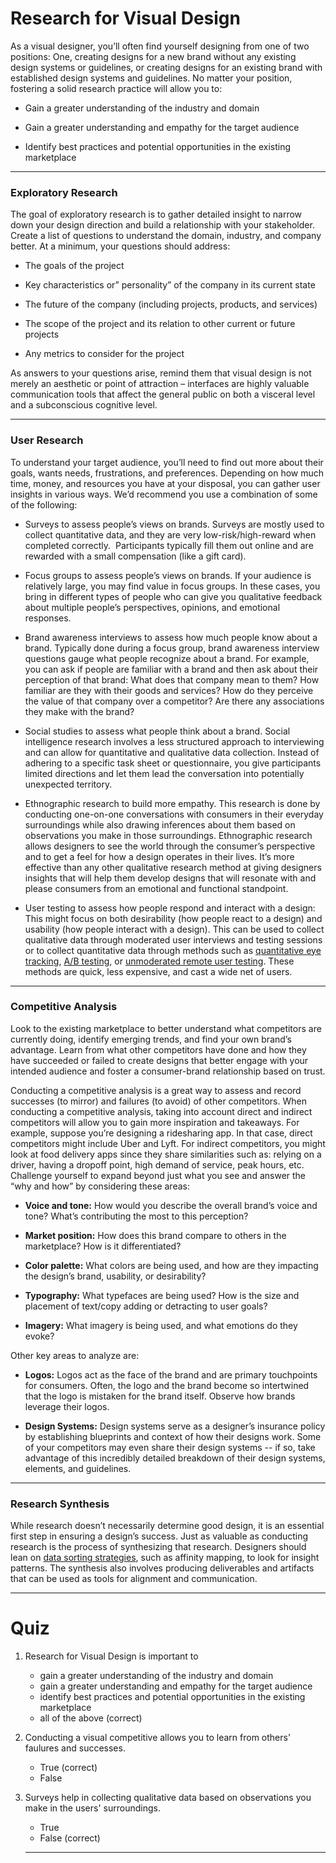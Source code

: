 # Research for Visual Design


  As a visual designer, you’ll often find yourself designing from one of two positions: One, creating designs for a new brand without any existing design systems or guidelines, or creating designs for an existing brand with established design systems and guidelines. No matter your position, fostering a solid research practice will allow you to:

-   Gain a greater understanding of the industry and domain
    
-   Gain a greater understanding and empathy for the target audience
    
-   Identify best practices and potential opportunities in the existing marketplace
    

---

### Exploratory Research

The goal of exploratory research is to gather detailed insight to narrow down your design direction and build a relationship with your stakeholder. Create a list of questions to understand the domain, industry, and company better. At a minimum, your questions should address: 

-   The goals of the project
    
-   Key characteristics or” personality” of the company in its current state
    
-   The future of the company (including projects, products, and services)
    
-   The scope of the project and its relation to other current or future projects
    
-   Any metrics to consider for the project
    

As answers to your questions arise, remind them that visual design is not merely an aesthetic or point of attraction – interfaces are highly valuable communication tools that affect the general public on both a visceral level and a subconscious cognitive level.

---

### User Research

To understand your target audience, you’ll need to find out more about their goals, wants needs, frustrations, and preferences. Depending on how much time, money, and resources you have at your disposal, you can gather user insights in various ways. We’d recommend you use a combination of some of the following: 

-   Surveys to assess people’s views on brands. Surveys are mostly used to collect quantitative data, and they are very low-risk/high-reward when completed correctly.  Participants typically fill them out online and are rewarded with a small compensation (like a gift card).
    
-   Focus groups to assess people’s views on brands. If your audience is relatively large, you may find value in focus groups. In these cases, you bring in different types of people who can give you qualitative feedback about multiple people’s perspectives, opinions, and emotional responses.
    
-   Brand awareness interviews to assess how much people know about a brand. Typically done during a focus group, brand awareness interview questions gauge what people recognize about a brand. For example, you can ask if people are familiar with a brand and then ask about their perception of that brand: What does that company mean to them? How familiar are they with their goods and services? How do they perceive the value of that company over a competitor? Are there any associations they make with the brand? 
    
-   Social studies to assess what people think about a brand. Social intelligence research involves a less structured approach to interviewing and can allow for quantitative and qualitative data collection. Instead of adhering to a specific task sheet or questionnaire, you give participants limited directions and let them lead the conversation into potentially unexpected territory.
    
-   Ethnographic research to build more empathy. This research is done by conducting one-on-one conversations with consumers in their everyday surroundings while also drawing inferences about them based on observations you make in those surroundings. Ethnographic research allows designers to see the world through the consumer’s perspective and to get a feel for how a design operates in their lives. It’s more effective than any other qualitative research method at giving designers insights that will help them develop designs that will resonate with and please consumers from an emotional and functional standpoint.
    
-   User testing to assess how people respond and interact with a design: This might focus on both desirability (how people react to a design) and usability (how people interact with a design). This can be used to collect qualitative data through moderated user interviews and testing sessions or to collect quantitative data through methods such as [quantitative eye tracking](http://uxmag.com/articles/quantitative-research-and-eye-tracking), [A/B testing](https://www.wikiwand.com/en/A/B_testing), or [unmoderated remote user testing](https://www.nngroup.com/articles/remote-usability-tests/). These methods are quick, less expensive, and cast a wide net of users.
    

---

### Competitive Analysis

Look to the existing marketplace to better understand what competitors are currently doing, identify emerging trends, and find your own brand’s advantage. Learn from what other competitors have done and how they have succeeded or failed to create designs that better engage with your intended audience and foster a consumer-brand relationship based on trust. 

Conducting a competitive analysis is a great way to assess and record successes (to mirror) and failures (to avoid) of other competitors. When conducting a competitive analysis, taking into account direct and indirect competitors will allow you to gain more inspiration and takeaways. For example, suppose you’re designing a ridesharing app. In that case, direct competitors might include Uber and Lyft. For indirect competitors, you might look at food delivery apps since they share similarities such as: relying on a driver, having a dropoff point, high demand of service, peak hours, etc. Challenge yourself to expand beyond just what you see and answer the “why and how” by considering these areas:

-   **Voice and tone:** How would you describe the overall brand’s voice and tone? What’s contributing the most to this perception?
    
-   **Market position:** How does this brand compare to others in the marketplace? How is it differentiated?
    
-   **Color palette:** What colors are being used, and how are they impacting the design’s brand, usability, or desirability?
    
-   **Typography:** What typefaces are being used? How is the size and placement of text/copy adding or detracting to user goals?
    
-   **Imagery:** What imagery is being used, and what emotions do they evoke?
    

Other key areas to analyze are:

-   **Logos:** Logos act as the face of the brand and are primary touchpoints for consumers. Often, the logo and the brand become so intertwined that the logo is mistaken for the brand itself. Observe how brands leverage their logos.
    
-   **Design Systems:** Design systems serve as a designer’s insurance policy by establishing blueprints and context of how their designs work. Some of your competitors may even share their design systems -- if so, take advantage of this incredibly detailed breakdown of their design systems, elements, and guidelines.
    

---

### Research Synthesis

While research doesn’t necessarily determine good design, it is an essential first step in ensuring a design’s success. Just as valuable as conducting research is the process of synthesizing that research. Designers should lean on [data sorting strategies](https://www.nngroup.com/articles/prioritization-matrices/), such as affinity mapping, to look for insight patterns. The synthesis also involves producing deliverables and artifacts that can be used as tools for alignment and communication.

---

# Quiz

1. Research for Visual Design is important to
	- gain a greater understanding of the industry and domain
    - gain a greater understanding and empathy for the target audience
	- identify best practices and potential opportunities in the existing marketplace
	- all of the above (correct)

2. Conducting a visual competitive allows you to learn from others' faulures and successes.
	- True (correct)
	- False

3. Surveys help in collecting qualitative data based on observations you make in the users' surroundings.
	- True 
	- False (correct)
	
	
    ___
	
	